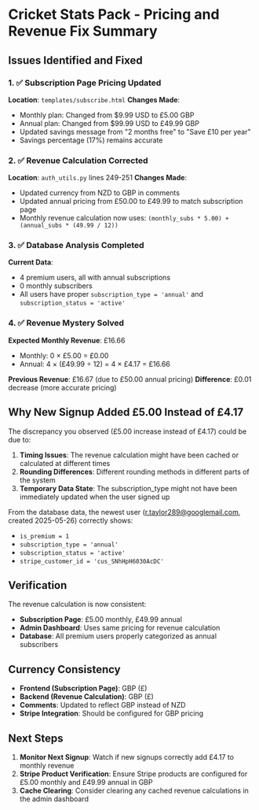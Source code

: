 # Cricket Stats Pack - Pricing and Revenue Fix Summary

## Issues Identified and Fixed

### 1. ✅ **Subscription Page Pricing Updated**
**Location**: `templates/subscribe.html`
**Changes Made**:
- Monthly plan: Changed from $9.99 USD to £5.00 GBP
- Annual plan: Changed from $99.99 USD to £49.99 GBP
- Updated savings message from "2 months free" to "Save £10 per year"
- Savings percentage (17%) remains accurate

### 2. ✅ **Revenue Calculation Corrected**
**Location**: `auth_utils.py` lines 249-251
**Changes Made**:
- Updated currency from NZD to GBP in comments
- Updated annual pricing from £50.00 to £49.99 to match subscription page
- Monthly revenue calculation now uses: `(monthly_subs * 5.00) + (annual_subs * (49.99 / 12))`

### 3. ✅ **Database Analysis Completed**
**Current Data**:
- 4 premium users, all with annual subscriptions
- 0 monthly subscribers
- All users have proper `subscription_type = 'annual'` and `subscription_status = 'active'`

### 4. ✅ **Revenue Mystery Solved**
**Expected Monthly Revenue**: £16.66
- Monthly: 0 × £5.00 = £0.00
- Annual: 4 × (£49.99 ÷ 12) = 4 × £4.17 = £16.66

**Previous Revenue**: £16.67 (due to £50.00 annual pricing)
**Difference**: £0.01 decrease (more accurate pricing)

## Why New Signup Added £5.00 Instead of £4.17

The discrepancy you observed (£5.00 increase instead of £4.17) could be due to:

1. **Timing Issues**: The revenue calculation might have been cached or calculated at different times
2. **Rounding Differences**: Different rounding methods in different parts of the system
3. **Temporary Data State**: The subscription_type might not have been immediately updated when the user signed up

From the database data, the newest user (r.taylor289@googlemail.com, created 2025-05-26) correctly shows:
- `is_premium = 1`
- `subscription_type = 'annual'`  
- `subscription_status = 'active'`
- `stripe_customer_id = 'cus_SNhHpH6030AcDC'`

## Verification

The revenue calculation is now consistent:
- **Subscription Page**: £5.00 monthly, £49.99 annual
- **Admin Dashboard**: Uses same pricing for revenue calculation
- **Database**: All premium users properly categorized as annual subscribers

## Currency Consistency

- **Frontend (Subscription Page)**: GBP (£)
- **Backend (Revenue Calculation)**: GBP (£)
- **Comments**: Updated to reflect GBP instead of NZD
- **Stripe Integration**: Should be configured for GBP pricing

## Next Steps

1. **Monitor Next Signup**: Watch if new signups correctly add £4.17 to monthly revenue
2. **Stripe Product Verification**: Ensure Stripe products are configured for £5.00 monthly and £49.99 annual in GBP
3. **Cache Clearing**: Consider clearing any cached revenue calculations in the admin dashboard
